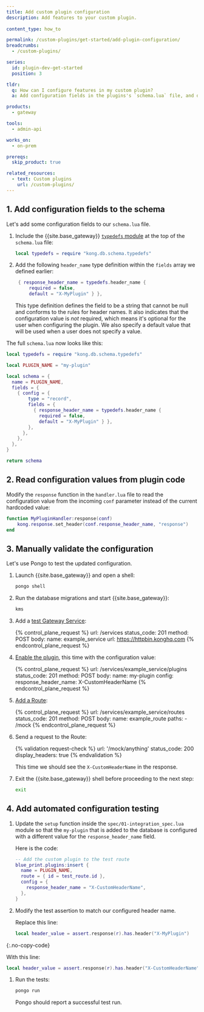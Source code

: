 ```yaml
---
title: Add custom plugin configuration
description: Add features to your custom plugin.
  
content_type: how_to

permalink: /custom-plugins/get-started/add-plugin-configuration/
breadcrumbs:
  - /custom-plugins/

series:
  id: plugin-dev-get-started
  position: 3

tldr:
  q: How can I configure features in my custom plugin?
  a: Add configuration fields in the plugins's `schema.lua` file, and define the features using the configuration fields in `handler.lua`.

products:
  - gateway

tools:
  - admin-api

works_on:
  - on-prem

prereqs:
  skip_product: true

related_resources:
  - text: Custom plugins
    url: /custom-plugins/
---
```


## 1. Add configuration fields to the schema 

Let's add some configuration fields to our `schema.lua` file.

1. Include the {{site.base_gateway}} [`typedefs` module](https://github.com/Kong/kong/blob/master/kong/db/schema/typedefs.lua) at the top of the `schema.lua` file:
   ```lua
   local typedefs = require "kong.db.schema.typedefs"
   ```

1. Add the following `header_name` type definition within the `fields` array we defined earlier:
   ```lua
    { response_header_name = typedefs.header_name {
        required = false,
        default = "X-MyPlugin" } },
   ```
   This type definition defines the field to be a string that cannot be null and conforms to the rules for header names. It also indicates that the configuration value is *not* required, which means it's optional for the user when configuring the plugin. We also specify a  default value that will be used when a user does not specify a value.

The full `schema.lua` now looks like this:
```lua
local typedefs = require "kong.db.schema.typedefs"

local PLUGIN_NAME = "my-plugin"

local schema = {
  name = PLUGIN_NAME,
  fields = {
    { config = {
        type = "record",
        fields = {
          { response_header_name = typedefs.header_name {
            required = false,
            default = "X-MyPlugin" } },
        },
      },
    },
  },
}

return schema
```

## 2. Read configuration values from plugin code 

Modify the `response` function in the `handler.lua` file to read the configuration value from the incoming `conf` parameter instead of the current hardcoded value:
```lua
function MyPluginHandler:response(conf)
    kong.response.set_header(conf.response_header_name, "response")
end
```

## 3. Manually validate the configuration

Let's use Pongo to test the updated configuration.

1. Launch {{site.base_gateway}} and open a shell:
   ```sh
   pongo shell
   ```

2. Run the database migrations and start {{site.base_gateway}}:
   ```sh
   kms
   ```

3. Add a [test Gateway Service](/api/gateway/admin-ee/#/operations/create-service):
   <!-- vale off -->
   {% control_plane_request %}
   url: /services
   status_code: 201
   method: POST
   body:
       name: example_service
       url: https://httpbin.konghq.com
   {% endcontrol_plane_request %}
   <!-- vale on -->

4. [Enable the plugin](/api/gateway/admin-ee/#/operations/create-plugin-with-service), this time with the configuration value:
   <!-- vale off -->
   {% control_plane_request %}
   url: /services/example_service/plugins
   status_code: 201
   method: POST
   body:
       name: my-plugin
       config:
         response_header_name: X-CustomHeaderName
   {% endcontrol_plane_request %}
   <!-- vale on -->

5. [Add a Route](/api/gateway/admin-ee/#/operations/create-route):
   <!-- vale off -->
   {% control_plane_request %}
   url: /services/example_service/routes
   status_code: 201
   method: POST
   body:
       name: example_route
       paths:
         - /mock
   {% endcontrol_plane_request %}
   <!-- vale on -->

6. Send a request to the Route:
   <!-- vale off -->
   {% validation request-check %}
   url: '/mock/anything'
   status_code: 200
   display_headers: true
   {% endvalidation %}
   <!-- vale on -->

   This time we should see the `X-CustomHeaderName` in the response.

7. Exit the {{site.base_gateway}} shell before proceeding to the next step:
   ```sh
   exit
   ```

## 4. Add automated configuration testing

1. Update the `setup` function inside the `spec/01-integration_spec.lua` module so that the `my-plugin` that is
added to the database is configured with a different value for the `response_header_name` field.

   Here is the code:
   ```lua
   -- Add the custom plugin to the test route
   blue_print.plugins:insert {
     name = PLUGIN_NAME, 
     route = { id = test_route.id },
     config = {
       response_header_name = "X-CustomHeaderName",
     },
   }
   ```

1. Modify the test assertion to match our configured header name.

   Replace this line:
   ```lua
   local header_value = assert.response(r).has.header("X-MyPlugin")
   ```
  {:.no-copy-code}

   With this line:
   ```lua
   local header_value = assert.response(r).has.header("X-CustomHeaderName")
   ```

1. Run the tests:
   ```sh
   pongo run
   ```
   Pongo should report a successful test run.